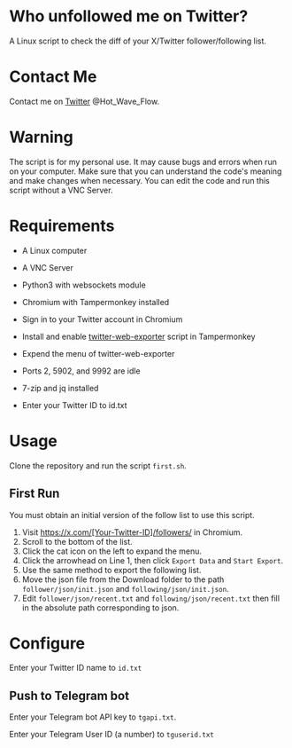 # Who unfollowed me on Twitter?

A Linux script to check the diff of your X/Twitter follower/following list.

# Contact Me

Contact me on [Twitter](https://x.com/Hot_Wave_Flow) @Hot_Wave_Flow.

# Warning

The script is for my personal use. It may cause bugs and errors when run on your computer. Make sure that you can understand the code's meaning and make changes when necessary.
You can edit the code and run this script without a VNC Server.
# Requirements

- A Linux computer

- A VNC Server

- Python3 with websockets module

- Chromium with Tampermonkey installed

- Sign in to your Twitter account in Chromium

- Install and enable [twitter-web-exporter](https://github.com/prinsss/twitter-web-exporter) script in Tampermonkey

- Expend the menu of twitter-web-exporter

- Ports 2, 5902, and 9992 are idle

- 7-zip and jq installed

- Enter your Twitter ID to id.txt

# Usage

Clone the repository and run the script `first.sh`.

## First Run

You must obtain an initial version of the follow list to use this script.

1. Visit https://x.com/[Your-Twitter-ID]/followers/ in Chromium.
2. Scroll to the bottom of the list.
3. Click the cat icon on the left to expand the menu.
4. Click the arrowhead on Line 1, then click `Export Data` and `Start Export`.
5. Use the same method to export the following list.
6. Move the json file from the Download folder to the path `follower/json/init.json` and `following/json/init.json`.
7. Edit `follower/json/recent.txt` and `following/json/recent.txt` then fill in the absolute path corresponding to json.

# Configure

Enter your Twitter ID name to `id.txt`

## Push to Telegram bot

Enter your Telegram bot API key to `tgapi.txt`.

Enter your Telegram User ID (a number) to `tguserid.txt`
